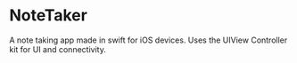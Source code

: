 # NoteTaker
A note taking app made in swift for iOS devices. 
Uses the UIView Controller kit for UI and connectivity.


